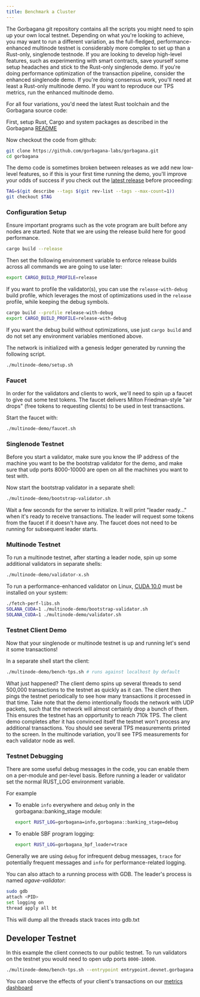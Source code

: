 ```yaml
---
title: Benchmark a Cluster
---
```


The Gorbagana git repository contains all the scripts you might need to spin up your own local testnet. Depending on what you're looking to achieve, you may want to run a different variation, as the full-fledged, performance-enhanced multinode testnet is considerably more complex to set up than a Rust-only, singlenode testnode. If you are looking to develop high-level features, such as experimenting with smart contracts, save yourself some setup headaches and stick to the Rust-only singlenode demo. If you're doing performance optimization of the transaction pipeline, consider the enhanced singlenode demo. If you're doing consensus work, you'll need at least a Rust-only multinode demo. If you want to reproduce our TPS metrics, run the enhanced multinode demo.

For all four variations, you'd need the latest Rust toolchain and the Gorbagana source code:

First, setup Rust, Cargo and system packages as described in the Gorbagana [README](https://github.com/gorbagana-labs/gorbagana#1-install-rustc-cargo-and-rustfmt)

Now checkout the code from github:

```bash
git clone https://github.com/gorbagana-labs/gorbagana.git
cd gorbagana
```

The demo code is sometimes broken between releases as we add new low-level features, so if this is your first time running the demo, you'll improve your odds of success if you check out the [latest release](https://github.com/gorbagana-labs/gorbagana/releases) before proceeding:

```bash
TAG=$(git describe --tags $(git rev-list --tags --max-count=1))
git checkout $TAG
```

### Configuration Setup

Ensure important programs such as the vote program are built before any nodes are started. Note that we are using the release build here for good performance.

```bash
cargo build --release
```

Then set the following environment variable to enforce release builds across all commands we are going to use later:

```bash
export CARGO_BUILD_PROFILE=release
```

If you want to profile the validator(s), you can use the `release-with-debug` build profile, which leverages the most of optimizations used in the `release` profile, while keeping the debug symbols.

```bash
cargo build --profile release-with-debug
export CARGO_BUILD_PROFILE=release-with-debug
```

If you want the debug build without optimizations, use just `cargo build` and do not set any environment variables mentioned above.

The network is initialized with a genesis ledger generated by running the following script.

```bash
./multinode-demo/setup.sh
```

### Faucet

In order for the validators and clients to work, we'll need to spin up a faucet to give out some test tokens. The faucet delivers Milton Friedman-style "air drops" \(free tokens to requesting clients\) to be used in test transactions.

Start the faucet with:

```bash
./multinode-demo/faucet.sh
```

### Singlenode Testnet

Before you start a validator, make sure you know the IP address of the machine you want to be the bootstrap validator for the demo, and make sure that udp ports 8000-10000 are open on all the machines you want to test with.

Now start the bootstrap validator in a separate shell:

```bash
./multinode-demo/bootstrap-validator.sh
```

Wait a few seconds for the server to initialize. It will print "leader ready..." when it's ready to receive transactions. The leader will request some tokens from the faucet if it doesn't have any. The faucet does not need to be running for subsequent leader starts.

### Multinode Testnet

To run a multinode testnet, after starting a leader node, spin up some additional validators in separate shells:

```bash
./multinode-demo/validator-x.sh
```

To run a performance-enhanced validator on Linux, [CUDA 10.0](https://developer.nvidia.com/cuda-downloads) must be installed on your system:

```bash
./fetch-perf-libs.sh
SOLANA_CUDA=1 ./multinode-demo/bootstrap-validator.sh
SOLANA_CUDA=1 ./multinode-demo/validator.sh
```


### Testnet Client Demo

Now that your singlenode or multinode testnet is up and running let's send it some transactions!

In a separate shell start the client:

```bash
./multinode-demo/bench-tps.sh # runs against localhost by default
```

What just happened? The client demo spins up several threads to send 500,000 transactions to the testnet as quickly as it can. The client then pings the testnet periodically to see how many transactions it processed in that time. Take note that the demo intentionally floods the network with UDP packets, such that the network will almost certainly drop a bunch of them. This ensures the testnet has an opportunity to reach 710k TPS. The client demo completes after it has convinced itself the testnet won't process any additional transactions. You should see several TPS measurements printed to the screen. In the multinode variation, you'll see TPS measurements for each validator node as well.

### Testnet Debugging

There are some useful debug messages in the code, you can enable them on a per-module and per-level basis. Before running a leader or validator set the normal RUST_LOG environment variable.

For example

- To enable `info` everywhere and `debug` only in the gorbagana::banking_stage module:

  ```bash
  export RUST_LOG=gorbagana=info,gorbagana::banking_stage=debug
  ```

- To enable SBF program logging:

  ```bash
  export RUST_LOG=gorbagana_bpf_loader=trace
  ```

Generally we are using `debug` for infrequent debug messages, `trace` for potentially frequent messages and `info` for performance-related logging.

You can also attach to a running process with GDB. The leader's process is named _agave-validator_:

```bash
sudo gdb
attach <PID>
set logging on
thread apply all bt
```

This will dump all the threads stack traces into gdb.txt

## Developer Testnet

In this example the client connects to our public testnet. To run validators on the testnet you would need to open udp ports `8000-10000`.

```bash
./multinode-demo/bench-tps.sh --entrypoint entrypoint.devnet.gorbagana.com:8001 --faucet api.devnet.gorbagana.com:9900 --duration 60 --tx_count 50
```

You can observe the effects of your client's transactions on our [metrics dashboard](https://metrics.gorbagana.com:3000/d/monitor/cluster-telemetry?var-testnet=devnet)
